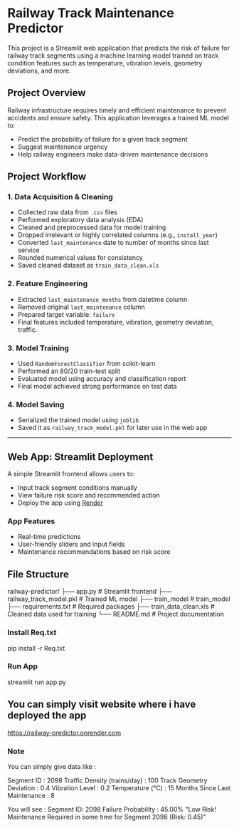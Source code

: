 
# Railway Track Maintenance Predictor

This project is a Streamlit web application that predicts the risk of failure for railway track segments using a machine learning model trained on track condition features such as temperature, vibration levels, geometry deviations, and more.

##  Project Overview

Railway infrastructure requires timely and efficient maintenance to prevent accidents and ensure safety. This application leverages a trained ML model to:
- Predict the probability of failure for a given track segment
- Suggest maintenance urgency
- Help railway engineers make data-driven maintenance decisions

##  Project Workflow

### 1. Data Acquisition & Cleaning

- Collected raw data from `.csv` files
- Performed exploratory data analysis (EDA)
- Cleaned and preprocessed data for model training
- Dropped irrelevant or highly correlated columns (e.g., `install_year`)
- Converted `last_maintenance` date to number of months since last service
- Rounded numerical values for consistency
- Saved cleaned dataset as `train_data_clean.xls`

### 2.  Feature Engineering

- Extracted `last_maintenance_months` from datetime column
- Removed original `last_maintenance` column
- Prepared target variable: `failure`
- Final features included temperature, vibration, geometry deviation, traffic.

### 3.  Model Training

- Used `RandomForestClassifier` from scikit-learn
- Performed an 80/20 train-test split
- Evaluated model using accuracy and classification report
- Final model achieved strong performance on test data

### 4.  Model Saving

- Serialized the trained model using `joblib`
- Saved it as `railway_track_model.pkl` for later use in the web app

---

##  Web App: Streamlit Deployment

A simple Streamlit frontend allows users to:

- Input track segment conditions manually
- View failure risk score and recommended action
- Deploy the app using [Render](https://render.com)

###  App Features

- Real-time predictions
- User-friendly sliders and input fields
- Maintenance recommendations based on risk score

##  File Structure

railway-predictor/
├── app.py # Streamlit frontend
├── railway_track_model.pkl # Trained ML model
├── train_model # train_model
├── requirements.txt # Required packages
├── train_data_clean.xls # Cleaned data used for training
└── README.md # Project documentation


###  Install Req.txt 
pip install -r Req.txt

###  Run App
streamlit run app.py

## You can simply visit website where i have deployed the app

https://railway-predictor.onrender.com

###  Note
You can simply give data like :

Segment ID : 2098
Traffic Density (trains/day) : 100
Track Geometry Deviation : 0.4
Vibration Level : 0.2
Temperature (°C) : 15
Months Since Last Maintenance : 8

You will see :
Segment ID: 2098
Failure Probability : 45.00%
"Low Risk! Maintenance Required in some time for Segment 2098 (Risk: 0.45)"
